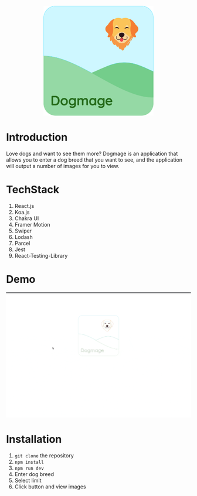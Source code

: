 <p align="center">
  <img width="300px" src=https://github.com/swittuth/dogmage/blob/main/src/assets/logo.svg/>
</p>

# Introduction
Love dogs and want to see them more? Dogmage is an application that allows you to enter a dog breed that you want to see, and the application will output a number of images for you to view. 

# TechStack
1. React.js
2. Koa.js
3. Chakra UI
4. Framer Motion
5. Swiper
6. Lodash
7. Parcel
8. Jest
9. React-Testing-Library

# Demo
![Dogmage Demo](https://github.com/swittuth/dogmage/blob/main/dogmage_demo.gif)

# Installation
1. ```git clone``` the repository
2. ```npm install```
3. ```npm run dev```
4. Enter dog breed
5. Select limit
6. Click button and view images
